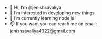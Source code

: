 - 👋 Hi, I’m @jenishsavaliya
- 👀 I’m interested in developing new things
- 🌱 I’m currently learning node js
- 📫 If you want you can reach me on email: jenishsavaliya4022@gmail.com

<!---
jenishsavaliya/jenishsavaliya is a ✨ special ✨ repository because its `README.md` (this file) appears on your GitHub profile.
You can click the Preview link to take a look at your changes.
--->
